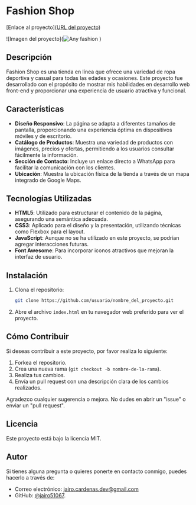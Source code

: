 # Fashion Shop
[Enlace al proyecto]([URL del proyecto](https://jairo51067.github.io/Any-fashion-Shop/)) 

![Imagen del proyecto](![Any fashion](https://github.com/user-attachments/assets/9752fb6e-db18-4095-b7e1-7a0dbbf56aaf)
) 

## Descripción
Fashion Shop es una tienda en línea que ofrece una variedad de ropa deportiva y casual para todas las edades y ocasiones. Este proyecto fue desarrollado con el propósito de mostrar mis habilidades en desarrollo web front-end y proporcionar una experiencia de usuario atractiva y funcional.

## Características
- **Diseño Responsivo**: La página se adapta a diferentes tamaños de pantalla, proporcionando una experiencia óptima en dispositivos móviles y de escritorio.
- **Catálogo de Productos**: Muestra una variedad de productos con imágenes, precios y ofertas, permitiendo a los usuarios consultar fácilmente la información.
- **Sección de Contacto**: Incluye un enlace directo a WhatsApp para facilitar la comunicación con los clientes.
- **Ubicación**: Muestra la ubicación física de la tienda a través de un mapa integrado de Google Maps.

## Tecnologías Utilizadas
- **HTML5**: Utilizado para estructurar el contenido de la página, asegurando una semántica adecuada.
- **CSS3**: Aplicado para el diseño y la presentación, utilizando técnicas como Flexbox para el layout.
- **JavaScript**: Aunque no se ha utilizado en este proyecto, se podrían agregar interacciones futuras.
- **Font Awesome**: Para incorporar iconos atractivos que mejoran la interfaz de usuario.

## Instalación
1. Clona el repositorio:
    ```bash
    git clone https://github.com/usuario/nombre_del_proyecto.git
    ```
2. Abre el archivo `index.html` en tu navegador web preferido para ver el proyecto.

## Cómo Contribuir
Si deseas contribuir a este proyecto, por favor realiza lo siguiente:
1. Forkea el repositorio.
2. Crea una nueva rama (`git checkout -b nombre-de-la-rama`).
3. Realiza tus cambios.
4. Envía un pull request con una descripción clara de los cambios realizados.

Agradezco cualquier sugerencia o mejora. No dudes en abrir un "issue" o enviar un "pull request".

## Licencia
Este proyecto está bajo la licencia MIT. 

## Autor
Si tienes alguna pregunta o quieres ponerte en contacto conmigo, puedes hacerlo a través de:
- Correo electrónico: jairo.cardenas.dev@gmail.com 
- GitHub: [@jairo51067](https://github.com/jairo51067). 
